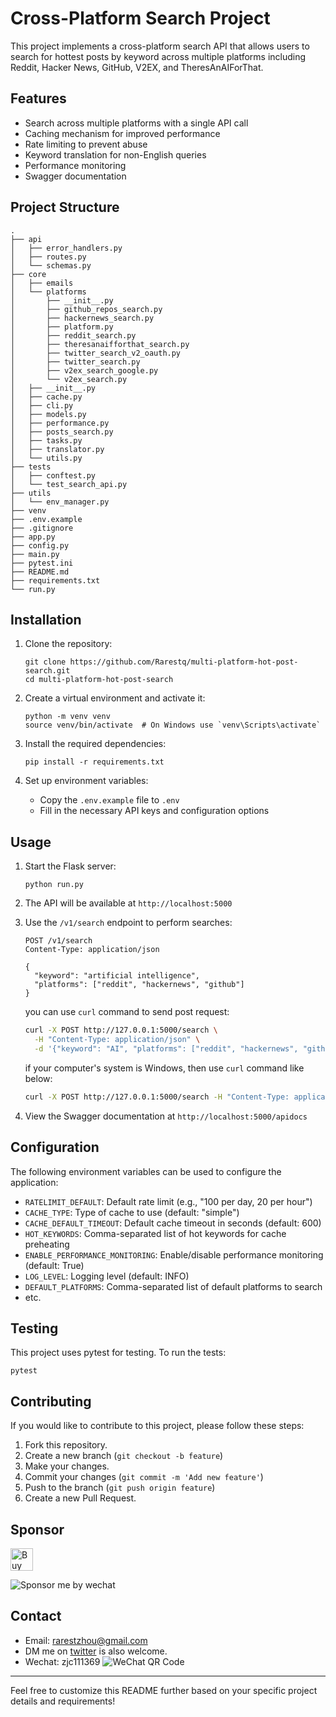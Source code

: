 # Cross-Platform Search Project

This project implements a cross-platform search API that allows users to search for hottest posts by keyword across multiple platforms including Reddit, Hacker News, GitHub, V2EX, and TheresAnAIForThat.

## Features

- Search across multiple platforms with a single API call
- Caching mechanism for improved performance
- Rate limiting to prevent abuse
- Keyword translation for non-English queries
- Performance monitoring
- Swagger documentation

## Project Structure

```
.
├── api
│   ├── error_handlers.py
│   ├── routes.py
│   └── schemas.py
├── core
│   ├── emails
│   └── platforms
│       ├── __init__.py
│       ├── github_repos_search.py
│       ├── hackernews_search.py
│       ├── platform.py
│       ├── reddit_search.py
│       ├── theresanaifforthat_search.py
│       ├── twitter_search_v2_oauth.py
│       ├── twitter_search.py
│       ├── v2ex_search_google.py
│       └── v2ex_search.py
│   ├── __init__.py
│   ├── cache.py
│   ├── cli.py
│   ├── models.py
│   ├── performance.py
│   ├── posts_search.py
│   ├── tasks.py
│   ├── translator.py
│   └── utils.py
├── tests
│   ├── conftest.py
│   └── test_search_api.py
├── utils
│   └── env_manager.py
├── venv
├── .env.example
├── .gitignore
├── app.py
├── config.py
├── main.py
├── pytest.ini
├── README.md
├── requirements.txt
└── run.py
```

## Installation

1. Clone the repository:
   ```
   git clone https://github.com/Rarestq/multi-platform-hot-post-search.git
   cd multi-platform-hot-post-search
   ```

2. Create a virtual environment and activate it:
   ```
   python -m venv venv
   source venv/bin/activate  # On Windows use `venv\Scripts\activate`
   ```

3. Install the required dependencies:
   ```
   pip install -r requirements.txt
   ```

4. Set up environment variables:
   - Copy the `.env.example` file to `.env`
   - Fill in the necessary API keys and configuration options

## Usage

1. Start the Flask server:
   ```
   python run.py
   ```

2. The API will be available at `http://localhost:5000`

3. Use the `/v1/search` endpoint to perform searches:
   ```
   POST /v1/search
   Content-Type: application/json

   {
     "keyword": "artificial intelligence",
     "platforms": ["reddit", "hackernews", "github"]
   }
   ```
   you can use `curl` command to send post request:
   ```bash
   curl -X POST http://127.0.0.1:5000/search \
     -H "Content-Type: application/json" \
     -d '{"keyword": "AI", "platforms": ["reddit", "hackernews", "github"]}'
   ```
   if your computer's system is Windows, then use `curl` command like below:
   ```bash
   curl -X POST http://127.0.0.1:5000/search -H "Content-Type: application/json" -d "{\"keyword\": \"AI\", \"platforms\": [\"reddit\", \"hackernews\", \"github\"]}"
   ```

4. View the Swagger documentation at `http://localhost:5000/apidocs`

## Configuration

The following environment variables can be used to configure the application:

- `RATELIMIT_DEFAULT`: Default rate limit (e.g., "100 per day, 20 per hour")
- `CACHE_TYPE`: Type of cache to use (default: "simple")
- `CACHE_DEFAULT_TIMEOUT`: Default cache timeout in seconds (default: 600)
- `HOT_KEYWORDS`: Comma-separated list of hot keywords for cache preheating
- `ENABLE_PERFORMANCE_MONITORING`: Enable/disable performance monitoring (default: True)
- `LOG_LEVEL`: Logging level (default: INFO)
- `DEFAULT_PLATFORMS`: Comma-separated list of default platforms to search
- etc.

## Testing

This project uses pytest for testing. To run the tests:

```
pytest
```

## Contributing

If you would like to contribute to this project, please follow these steps:

1. Fork this repository.
2. Create a new branch (`git checkout -b feature`)
3. Make your changes.
4. Commit your changes (`git commit -m 'Add new feature'`)
5. Push to the branch (`git push origin feature`)
6. Create a new Pull Request.

## Sponsor

<a href='https://ko-fi.com/rarestzhou' target='_blank'><img height='36' style='border:0px;height:36px;' src='https://cdn.ko-fi.com/cdn/kofi5.png?v=3' border='0' alt='Buy Me a Coffee at ko-fi.com' /></a>

![Sponsor me by wechat](https://img.mini-url.top/file/7571504552e403f309a0b.jpg)

## Contact

- Email: rarestzhou@gmail.com
- DM me on [twitter](https://twitter.com/rarestzhou) is also welcome.
- Wechat: zjc111369
![WeChat QR Code](https://mmbiz.qpic.cn/mmbiz_jpg/KhD0fibB4GCDFlkCNLH5B7xiaIlGSWFSbXEtCYRJQ7fzsvb447XhJm35pkgjN75e0IfAbIBp5hdfl15ke3VJkdog/640?wx_fmt=jpeg)

---

Feel free to customize this README further based on your specific project details and requirements!